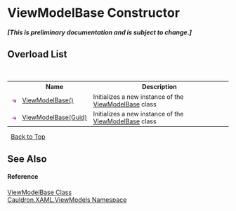 # ViewModelBase Constructor 
 _**\[This is preliminary documentation and is subject to change.\]**_


## Overload List
&nbsp;<table><tr><th></th><th>Name</th><th>Description</th></tr><tr><td>![Public method](media/pubmethod.gif "Public method")</td><td><a href="M_Cauldron_XAML_ViewModels_ViewModelBase__ctor">ViewModelBase()</a></td><td>
Initializes a new instance of the <a href="T_Cauldron_XAML_ViewModels_ViewModelBase">ViewModelBase</a> class</td></tr><tr><td>![Public method](media/pubmethod.gif "Public method")</td><td><a href="M_Cauldron_XAML_ViewModels_ViewModelBase__ctor_1">ViewModelBase(Guid)</a></td><td>
Initializes a new instance of the <a href="T_Cauldron_XAML_ViewModels_ViewModelBase">ViewModelBase</a> class</td></tr></table>&nbsp;
<a href="#viewmodelbase-constructor">Back to Top</a>

## See Also


#### Reference
<a href="T_Cauldron_XAML_ViewModels_ViewModelBase">ViewModelBase Class</a><br /><a href="N_Cauldron_XAML_ViewModels">Cauldron.XAML.ViewModels Namespace</a><br />